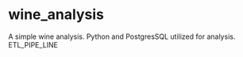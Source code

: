 # wine_analysis
A simple wine analysis. Python and PostgresSQL utilized for analysis. ETL_PIPE_LINE
